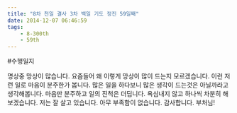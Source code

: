 ```yaml
---
title: "8차 천일 결사 3차 백일 기도 정진 59일째"
date: 2014-12-07 06:46:59
tags:
    - 8-300th
    - 59th
---
```


#수행일지

명상중 망상이 많습니다. 요즘들어 왜 이렇게 망상이 많이 드는지 모르겠습니다. 이런 저런 일로 마음이 분주한가 봅니다. 많은 일을 하다보니 많은 생각이 드는것은 아닐까라고 생각해봅니다. 마음만 분주하고 일의 진척은 더딥니다. 욕심내지 않고 하나씩 차분히 해 보겠습니다. 저는 잘 살고 있습니다. 아무 부족함이 없습니다. 감사합니다. 부처님!
